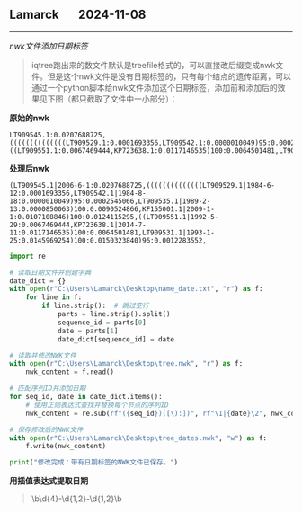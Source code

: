 ## Lamarck &nbsp; &nbsp; &nbsp; 2024-11-08

---

*nwk文件添加日期标签*

> iqtree跑出来的数文件默认是treefile格式的，可以直接改后缀变成nwk文件。但是这个nwk文件是没有日期标签的，只有每个结点的遗传距离，可以通过一个python脚本给nwk文件添加这个日期标签，添加前和添加后的效果见下图（都只截取了文件中一小部分）：
 
**原始的nwk**
```
LT909545.1:0.0207688725,((((((((((((((LT909529.1:0.0001693356,LT909542.1:0.0000010049)95:0.0002545066,LT909535.1:0.0000850063)100:0.0090524866,KF155001.1:0.0107108846)100:0.0124115295,((LT909551.1:0.0067469444,KP723638.1:0.0117146535)100:0.0064501481,LT909531.1:0.0145969254)100:0.0150323840)96:0.0012283552
```

**处理后nwk**
```
(LT909545.1|2006-6-1:0.0207688725,((((((((((((((LT909529.1|1984-6-12:0.0001693356,LT909542.1|1984-8-18:0.0000010049)95:0.0002545066,LT909535.1|1989-2-13:0.0000850063)100:0.0090524866,KF155001.1|2009-1-1:0.0107108846)100:0.0124115295,((LT909551.1|1992-5-29:0.0067469444,KP723638.1|2014-7-11:0.0117146535)100:0.0064501481,LT909531.1|1993-1-25:0.0145969254)100:0.0150323840)96:0.0012283552,
```

```python
import re

# 读取日期文件并创建字典
date_dict = {}
with open(r"C:\Users\Lamarck\Desktop\name_date.txt", "r") as f:
    for line in f:
        if line.strip():  # 跳过空行
            parts = line.strip().split()
            sequence_id = parts[0]
            date = parts[1]
            date_dict[sequence_id] = date

# 读取并修改NWK文件
with open(r"C:\Users\Lamarck\Desktop\tree.nwk", "r") as f:
    nwk_content = f.read()

# 匹配序列ID并添加日期
for seq_id, date in date_dict.items():
    # 使用正则表达式查找并替换每个节点的序列ID
    nwk_content = re.sub(rf"({seq_id})([\):])", rf"\1|{date}\2", nwk_content)

# 保存修改后的NWK文件
with open(r"C:\Users\Lamarck\Desktop\tree_dates.nwk", "w") as f:
    f.write(nwk_content)

print("修改完成：带有日期标签的NWK文件已保存。")

```

**用插值表达式提取日期**

> \b\d{4}-\d{1,2}-\d{1,2}\b
